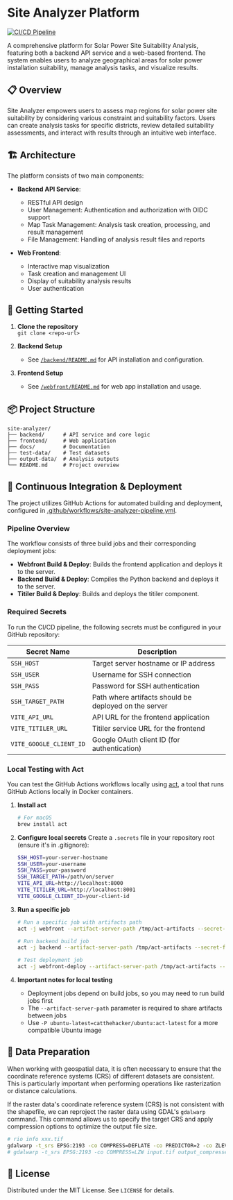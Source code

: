 # Site Analyzer Platform
[![CI/CD Pipeline](https://github.com/landyking/site-analyzer/actions/workflows/site-analyzer-pipeline.yml/badge.svg?branch=main)](https://github.com/landyking/site-analyzer/actions/workflows/site-analyzer-pipeline.yml)

A comprehensive platform for Solar Power Site Suitability Analysis, featuring both a backend API service and a web-based frontend. The system enables users to analyze geographical areas for solar power installation suitability, manage analysis tasks, and visualize results.

## 📋 Overview

Site Analyzer empowers users to assess map regions for solar power site suitability by considering various constraint and suitability factors. Users can create analysis tasks for specific districts, review detailed suitability assessments, and interact with results through an intuitive web interface.

## 🏗️ Architecture

The platform consists of two main components:

- **Backend API Service**:  
    - RESTful API design  
    - User Management: Authentication and authorization with OIDC support  
    - Map Task Management: Analysis task creation, processing, and result management  
    - File Management: Handling of analysis result files and reports  

- **Web Frontend**:  
    - Interactive map visualization  
    - Task creation and management UI  
    - Display of suitability analysis results  
    - User authentication

## 🚀 Getting Started

1. **Clone the repository**  
     `git clone <repo-url>`

2. **Backend Setup**  
     - See [`/backend/README.md`](/backend/README.md) for API installation and configuration.

3. **Frontend Setup**  
     - See [`/webfront/README.md`](/webfront/README.md) for web app installation and usage.

## 📦 Project Structure

```
site-analyzer/
├── backend/      # API service and core logic
├── frontend/     # Web application
├── docs/         # Documentation
├── test-data/    # Test datasets
├── output-data/  # Analysis outputs
└── README.md     # Project overview
```

## 🔄 Continuous Integration & Deployment

The project utilizes GitHub Actions for automated building and deployment, configured in [.github/workflows/site-analyzer-pipeline.yml](.github/workflows/site-analyzer-pipeline.yml).

### Pipeline Overview

The workflow consists of three build jobs and their corresponding deployment jobs:

- **Webfront Build & Deploy**: Builds the frontend application and deploys it to the server.
- **Backend Build & Deploy**: Compiles the Python backend and deploys it to the server.
- **Titiler Build & Deploy**: Builds and deploys the titiler component.

### Required Secrets

To run the CI/CD pipeline, the following secrets must be configured in your GitHub repository:

| Secret Name | Description |
|-------------|-------------|
| `SSH_HOST` | Target server hostname or IP address |
| `SSH_USER` | Username for SSH connection |
| `SSH_PASS` | Password for SSH authentication |
| `SSH_TARGET_PATH` | Path where artifacts should be deployed on the server |
| `VITE_API_URL` | API URL for the frontend application |
| `VITE_TITILER_URL` | Titiler service URL for the frontend |
| `VITE_GOOGLE_CLIENT_ID` | Google OAuth client ID (for authentication) |

### Local Testing with Act

You can test the GitHub Actions workflows locally using [act](https://github.com/nektos/act), a tool that runs GitHub Actions locally in Docker containers.

1. **Install act**
   ```bash
   # For macOS
   brew install act
   ```

2. **Configure local secrets**
   Create a `.secrets` file in your repository root (ensure it's in .gitignore):
   ```bash
   SSH_HOST=your-server-hostname
   SSH_USER=your-username
   SSH_PASS=your-password
   SSH_TARGET_PATH=/path/on/server
   VITE_API_URL=http://localhost:8000
   VITE_TITILER_URL=http://localhost:8001
   VITE_GOOGLE_CLIENT_ID=your-client-id
   ```

3. **Run a specific job**
   ```bash
   # Run a specific job with artifacts path
   act -j webfront --artifact-server-path /tmp/act-artifacts --secret-file .secrets
   
   # Run backend build job
   act -j backend --artifact-server-path /tmp/act-artifacts --secret-file .secrets
   
   # Test deployment job
   act -j webfront-deploy --artifact-server-path /tmp/act-artifacts --secret-file .secrets
   ```

4. **Important notes for local testing**
   - Deployment jobs depend on build jobs, so you may need to run build jobs first
   - The `--artifact-server-path` parameter is required to share artifacts between jobs
   - Use `-P ubuntu-latest=catthehacker/ubuntu:act-latest` for a more compatible Ubuntu image

## 🧰 Data Preparation

When working with geospatial data, it is often necessary to ensure that the coordinate reference systems (CRS) of different datasets are consistent. This is particularly important when performing operations like rasterization or distance calculations.

If the raster data's coordinate reference system (CRS) is not consistent with the shapefile, we can reproject the raster data using GDAL's `gdalwarp` command. This command allows us to specify the target CRS and apply compression options to optimize the output file size.

```bash
# rio info xxx.tif
gdalwarp -t_srs EPSG:2193 -co COMPRESS=DEFLATE -co PREDICTOR=2 -co ZLEVEL=9 -tr 25 25 input.tif output_compressed.tif
# gdalwarp -t_srs EPSG:2193 -co COMPRESS=LZW input.tif output_compressed.tif
```

## 📄 License

Distributed under the MIT License. See `LICENSE` for details.